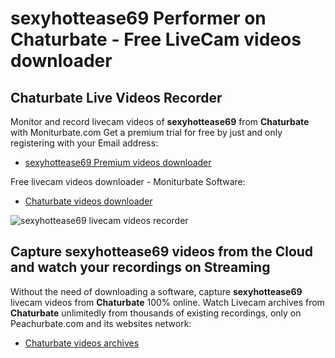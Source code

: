 # sexyhottease69 Performer on Chaturbate - Free LiveCam videos downloader

## Chaturbate Live Videos Recorder

Monitor and record livecam videos of **sexyhottease69** from **Chaturbate** with Moniturbate.com
Get a premium trial for free by just and only registering with your Email address:
* [sexyhottease69 Premium videos downloader](https://moniturbate.com/request-demo-licence-key.html)

Free livecam videos downloader - Moniturbate Software:
* [Chaturbate videos downloader](https://moniturbate.com/moniturbate-download-software.html)

![sexyhottease69 livecam videos recorder](https://peachurnet.com/templates/moniturbate-software.png)


## Capture sexyhottease69 videos from the Cloud and watch your recordings on Streaming

Without the need of downloading a software, capture **sexyhottease69** livecam videos from **Chaturbate** 100% online.
Watch Livecam archives from **Chaturbate** unlimitedly from thousands of existing recordings, only on Peachurbate.com and its websites network:
* [Chaturbate videos archives](https://peachurnet.com/)